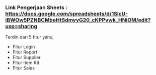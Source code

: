 ### Link Pengerjaan Sheets : https://docs.google.com/spreadsheets/d/1SIcU-iBWOw5PZNBCMbeHtSdmyyG20_cKPPvwk_HNiOM/edit?usp=sharing
Terdiri dari 5 fitur yaitu,
- Fitur Login
- Fitur Report
- Fitur Supplier
- Fitur Item Kit
- Fitur Sales
